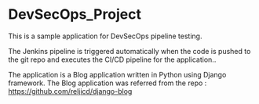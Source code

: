 # DevSecOps_Project

This is a sample application for DevSecOps pipeline testing.

The Jenkins pipeline is triggered automatically when the code is pushed to the git repo and executes the CI/CD pipeline for the application..

The application is a Blog application written in Python using Django framework.
The Blog application was referred from the repo : https://github.com/reljicd/django-blog
